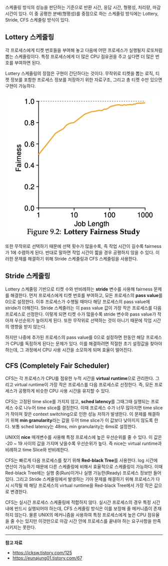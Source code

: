 스케줄링 방식의 성능을 판단하는 기준으로 반환 시간, 응답 시간, 형평성, 처리량, 마감 시간이 있다. 이 중 공평한 분배(형평성)를 중점으로 하는 스케줄링 방식에는 Lottery, Stride, CFS 스케줄링 방식이 있다.

## **Lottery 스케줄링**

각 프로세스에게 티켓 번호들을 부여해 놓고 다음에 어떤 프로세스가 실행될지 로또처럼 뽑는 스케줄링이다. 특정 프로세스에게 더 많은 CPU 점유권을 주고 싶다면 더 많은 번호를 부여하면 된다.

Lottery 스케줄링의 장점은 구현이 간단하다는 것이다. 무작위로 티켓을 뽑는 로직, 티켓 정보를 포함한 프로세스 정보를 저장하기 위한 자료구조, 그리고 총 티켓 수만 있으면 구현이 가능하다.

![LotteryFairness.png](img/KimJiMin/lotteryfairness.png)

또한 무작위로 선택하기 때문에 선택 횟수가 많을수록, 즉 작업 시간이 길수록 fairness가 1에 수렴하게 된다. 반대로 말하면 작업 시간이 짧을 경우 공평하지 않을 수 있다. 이러한 문제를 해결하기 위해 Stride 스케줄링과 CFS 스케줄링을 사용한다.

## Stride 스케줄링

Lottery 스케줄링 기반으로 티켓 수와 반비례하는 **stride** 변수를 사용해 fairness 문제를 해결한다. 먼저 프로세스에게 티켓 번호를 부여하고, 모든 프로세스의 **pass value**를 0으로 설정한다. 이후 프로세스가 수행될 때마다 해당 프로세스의 pass value에 stride가 더해진다. Stride 스케줄러는 이 pass value 값이 가장 작은 프로세스를 다음 프로세스로 선정한다. 이렇게 되면 티켓 수가 많을수록 stride 변수와 pass value가 작아져 우선순위가 높아지게 된다. 또한 무작위로 선택하는 것이 아니기 때문에 작업 시간의 영향을 받지 않는다.

하지만 나중에 추가된 프로세스의 pass value를 0으로 설정하면 한동안 해당 프로세스가 CPU를 독점하게 된다는 문제가 있다. 이를 해결하려면 적절한 초기 설정값을 찾아야 하는데, 그 과정에서 CPU 사용 시간을 소모하게 되며 효율이 떨어진다.

## CFS (Completely Fair Scheduler)

CFS는 각 프로세스가 CPU를 점유한 누적 시간을 **virtual runtime**으로 관리한다. 그리고 virtual runtime이 가장 작은 프로세스를 다음 프로세스로 선정한다. 즉, 모든 프로세스가 공평하게 비슷한 CPU 사용 시간을 유지할 수 있다.

CFS는 고정된 time slice를 가지지 않고, **sched latency**를 그때그때 실행되는 프로세스 수로 나누어 time slice를 결정한다. 이때 프로세스 수가 너무 많아지면 time slice가 작아져 잦은 context switching으로 인한 성능 저하가 발생한다. 이 문제를 해결하기 위해 **min granularity**라는 값을 두어 time slice가 이 값보다 낮아지지 않도록 한다. 보통 sched latency는 48ms, min granularity는 6ms로 설정한다.

UNIX의 **nice** 매개변수를 사용해 특정 프로세스에 높은 우선순위를 줄 수 있다. 이 값은 -20 ~ 19 사이의 값을 가지며 낮을수록 우선순위가 높다. 즉 nice는 virtual runtime과 비례하고 time Slice와 반비례한다.

CFS는 빠르게 다음 프로세스를 찾기 위해 **Red-black Tree**를 사용한다. log 시간에 연산이 가능하기 때문에 다른 스케줄링에 비해서 효율적으로 스케줄링이 가능하다. 이때 Red-black Tree에는 실행 중(Run)이거나 실행 가능한(Ready) 프로세스 정보만 들어있다. 그리고 Stride 스케줄링에서 발생하는 기아 문제를 해결하기 위해 프로세스가 다시 시작될 때 해당 프로세스의 virtual runtime을 Red-black Tree에서 가장 작은 값으로 변경한다.

CFS는 실시간 프로세스 스케줄링에 적합하지 않다. 실시간 프로세스의 경우 특정 시간 내에 반드시 실행되어야 하는데, CFS 스케줄링 방식은 이를 보장해 줄 메커니즘이 존재하지 않는다. 물론 UNIX의 메커니즘을 사용하여 특정 프로세스에게 높은 CPU 점유율을 줄 수는 있지만 이것만으로 마감 시간 안에 프로세스를 끝내야 하는 요구사항을 만족시키지는 못한다.

---

**참고 자료**

- https://icksw.tistory.com/125
- https://eunajung01.tistory.com/67
